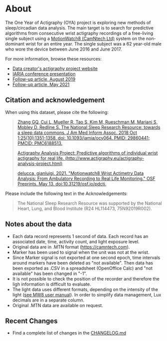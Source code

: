 # About

The One Year of Actigraphy (OYA) project is exploring new methods of sleep/circadian data analysis. The main target is to search for predictive algorithms from consecutive wrist actigraphy recordings of a free-living single subject using a [MotionWatch8 (CamNtech Ltd)](https://www.camntech.com/products/motionwatch/motionwatch-8-overview) system on the non-dominant wrist for an entire year. The single subject was a 62 year-old male who wore the device between June 2016 and June 2017.

For more information, browse these resources:

- [Data creator's actigraphy project website](http://www.actigraphy.eu/actigraphy-analysis-project.html)
- [IARIA conference presentation](http://www.thinkmind.org/index.php?view=article&articleid=sensordevices_2018_10_40_28007)
- [Follow-up article, August 2019](http://www.thinkmind.org/index.php?view=article&articleid=lifsci_v11_n12_2019_8)
- [Follow-up article, May 2021](https://osf.io/pdctj/)

## Citation and acknowledgement

When using this dataset, please cite the following:

> [Zhang GQ, Cui L, Mueller R, Tao S, Kim M, Rueschman M, Mariani S, Mobley D, Redline S. The National Sleep Research Resource: towards a sleep data commons. J Am Med Inform Assoc. 2018 Oct 1;25(10):1351-1358. doi: 10.1093/jamia/ocy064. PMID: 29860441; PMCID: PMC6188513.](https://pubmed.ncbi.nlm.nih.gov/29860441/)
>
> [Actigraphy Analysis Project: Predictive algorithms of individual wrist actigraphy for real life. (http://www.actigraphy.eu/actigraphy-analysis-project.html)](http://www.actigraphy.eu/actigraphy-analysis-project.html)
>
> [delucca, gianluigi. 2021. "Motionwatch8 Wrist Actimetry Data Analysis:
 From Ambulatory Recording to Real Life Monitoring." OSF Preprints. May 13. doi:10.31219/osf.io/pdctj.](https://osf.io/pdctj/)

Please include the following text in the Acknowledgements:

> The National Sleep Research Resource was supported by the National Heart, Lung, and Blood Institute (R24 HL114473, 75N92019R002).

## Notes about the data

- Each data record represents 1 second of data. Each record has an associated date, time, activity count, and light exposure level.
- Original data are in .MTN format (https://camntech.com).
- Marker has been used to signal when the unit was not at the wrist.
- Since Marker signal is not exported at one second epoch, time intervals around markers have been deleted as "not available". Then data has been exported as .CSV in a spreadsheet (OpenOffice Calc) and "not available" has been changed in "-1".
- It is not possible to check the position of the recorder and therefore the ligh information is difficult to evaluate.
- The light data uses different formats, depending on the intensity of the light ([see MW8 user manual](https://www.camntech.com/Products/MotionWatch/The%20MotionWatch%20User%20Guide.pdf)). In order to simplify data management, Lux decimals are in a separate column.
- Original .MTN data are available on request.

## Recent Changes

- Find a complete list of changes in the [CHANGELOG.md](:pages_path:/CHANGELOG.md)
